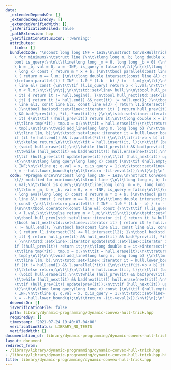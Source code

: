 ```yaml
---
data:
  _extendedDependsOn: []
  _extendedRequiredBy: []
  _extendedVerifiedWith: []
  _isVerificationFailed: false
  _pathExtension: hpp
  _verificationStatusIcon: ':warning:'
  attributes:
    links: []
  bundledCode: "\nconst long long INF = 1e18;\n\nstruct ConvexHullTrick {\n\t// modified\
    \ for minimums\n\tstruct line {\n\t\tlong long m, b; long double x, val;\n\t\t\
    bool is_query;\n\n\t\tline(long long _m = 0, long long _b = 0) {\n\t\t\tm = _m,\
    \ b = _b, val = 0, x = -INF, is_query = false;\n\t\t}\n\n\t\tlong long eval(long\
    \ long x) const { return m * x + b; }\n\t\tbool parallel(const line &l) const\
    \ { return m == l.m; }\n\t\tlong double intersect(const line &l) const {\n\t\t\
    \treturn parallel(l) ? INF : 1.0 * (l.b - b) / (m - l.m);\n\t\t}\n\n\t\tbool operator<(const\
    \ line &l) const {\n\t\t\tif (l.is_query) return x < l.val;\n\t\t\telse return\
    \ m < l.m;\n\t\t}\n\t};\n\n\tstd::set<line> hull;\n\n\tbool hull_prev(std::set<line>::iterator\
    \ it) { return it != hull.begin(); }\n\tbool hull_next(std::set<line>::iterator\
    \ it) { return it != hull.end() && next(it) != hull.end(); }\n\tbool bad(const\
    \ line &l1, const line &l2, const line &l3) { return l1.intersect(l3) <= l1.intersect(l2);\
    \ }\n\tbool bad(std::set<line>::iterator it) { return hull_prev(it) && hull_next(it)\
    \ && bad(*prev(it), *it, *next(it)); }\n\n\tstd::set<line>::iterator update(std::set<line>::iterator\
    \ it) {\n\t\tif (!hull_prev(it)) return it;\n\t\tlong double x = it->intersect(*prev(it));\n\
    \t\tline tmp(*it); tmp.x = x;\n\t\tit = hull.erase(it);\n\t\treturn hull.insert(it,\
    \ tmp);\n\t}\n\n\tvoid add_line(long long m, long long b) {\n\t\tm = -m, b = -b;\n\
    \t\tline l(m, b);\n\t\tstd::set<line>::iterator it = hull.lower_bound(l);\n\t\t\
    if (it != hull.end() && l.parallel(*it)) {\n\t\t\tif(it->b < b) it = hull.erase(it);\n\
    \t\t\telse return;\n\t\t}\n\t\tit = hull.insert(it, l);\n\t\tif (bad(it)) return\
    \ (void) hull.erase(it);\n\t\twhile (hull_prev(it) && bad(prev(it))) hull.erase(prev(it));\n\
    \t\twhile (hull_next(it) && bad(next(it))) hull.erase(next(it));\n\t\tit = update(it);\n\
    \t\tif (hull_prev(it)) update(prev(it));\n\t\tif (hull_next(it)) update(next(it));\n\
    \t}\n\t\n\tlong long query(long long x) const {\n\t\tif (hull.empty()) return\
    \ INF;\n\t\tline q; q.val = x, q.is_query = 1;\n\t\tstd::set<line>::iterator it\
    \ = --hull.lower_bound(q);\n\t\treturn -(it->eval(x));\n\t}\n};\n"
  code: "#pragma once\n\nconst long long INF = 1e18;\n\nstruct ConvexHullTrick {\n\
    \t// modified for minimums\n\tstruct line {\n\t\tlong long m, b; long double x,\
    \ val;\n\t\tbool is_query;\n\n\t\tline(long long _m = 0, long long _b = 0) {\n\
    \t\t\tm = _m, b = _b, val = 0, x = -INF, is_query = false;\n\t\t}\n\n\t\tlong\
    \ long eval(long long x) const { return m * x + b; }\n\t\tbool parallel(const\
    \ line &l) const { return m == l.m; }\n\t\tlong double intersect(const line &l)\
    \ const {\n\t\t\treturn parallel(l) ? INF : 1.0 * (l.b - b) / (m - l.m);\n\t\t\
    }\n\n\t\tbool operator<(const line &l) const {\n\t\t\tif (l.is_query) return x\
    \ < l.val;\n\t\t\telse return m < l.m;\n\t\t}\n\t};\n\n\tstd::set<line> hull;\n\
    \n\tbool hull_prev(std::set<line>::iterator it) { return it != hull.begin(); }\n\
    \tbool hull_next(std::set<line>::iterator it) { return it != hull.end() && next(it)\
    \ != hull.end(); }\n\tbool bad(const line &l1, const line &l2, const line &l3)\
    \ { return l1.intersect(l3) <= l1.intersect(l2); }\n\tbool bad(std::set<line>::iterator\
    \ it) { return hull_prev(it) && hull_next(it) && bad(*prev(it), *it, *next(it));\
    \ }\n\n\tstd::set<line>::iterator update(std::set<line>::iterator it) {\n\t\t\
    if (!hull_prev(it)) return it;\n\t\tlong double x = it->intersect(*prev(it));\n\
    \t\tline tmp(*it); tmp.x = x;\n\t\tit = hull.erase(it);\n\t\treturn hull.insert(it,\
    \ tmp);\n\t}\n\n\tvoid add_line(long long m, long long b) {\n\t\tm = -m, b = -b;\n\
    \t\tline l(m, b);\n\t\tstd::set<line>::iterator it = hull.lower_bound(l);\n\t\t\
    if (it != hull.end() && l.parallel(*it)) {\n\t\t\tif(it->b < b) it = hull.erase(it);\n\
    \t\t\telse return;\n\t\t}\n\t\tit = hull.insert(it, l);\n\t\tif (bad(it)) return\
    \ (void) hull.erase(it);\n\t\twhile (hull_prev(it) && bad(prev(it))) hull.erase(prev(it));\n\
    \t\twhile (hull_next(it) && bad(next(it))) hull.erase(next(it));\n\t\tit = update(it);\n\
    \t\tif (hull_prev(it)) update(prev(it));\n\t\tif (hull_next(it)) update(next(it));\n\
    \t}\n\t\n\tlong long query(long long x) const {\n\t\tif (hull.empty()) return\
    \ INF;\n\t\tline q; q.val = x, q.is_query = 1;\n\t\tstd::set<line>::iterator it\
    \ = --hull.lower_bound(q);\n\t\treturn -(it->eval(x));\n\t}\n};\n"
  dependsOn: []
  isVerificationFile: false
  path: library/dynamic-programming/dynamic-convex-hull-trick.hpp
  requiredBy: []
  timestamp: '2021-07-24 19:40:07-04:00'
  verificationStatus: LIBRARY_NO_TESTS
  verifiedWith: []
documentation_of: library/dynamic-programming/dynamic-convex-hull-trick.hpp
layout: document
redirect_from:
- /library/library/dynamic-programming/dynamic-convex-hull-trick.hpp
- /library/library/dynamic-programming/dynamic-convex-hull-trick.hpp.html
title: library/dynamic-programming/dynamic-convex-hull-trick.hpp
---
```

